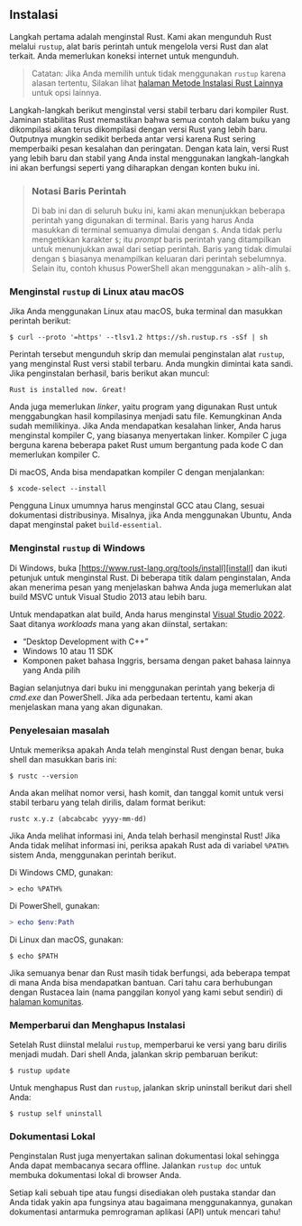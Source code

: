## Instalasi

Langkah pertama adalah menginstal Rust. Kami akan mengunduh Rust melalui `rustup`, alat baris perintah untuk mengelola versi Rust dan alat terkait. Anda memerlukan koneksi internet untuk mengunduh.

> Catatan: Jika Anda memilih untuk tidak menggunakan `rustup` karena alasan tertentu, Silakan lihat [halaman Metode Instalasi Rust Lainnya][otherinstall] untuk opsi lainnya.

Langkah-langkah berikut menginstal versi stabil terbaru dari kompiler Rust. Jaminan stabilitas Rust memastikan bahwa semua contoh dalam buku yang dikompilasi akan terus dikompilasi dengan versi Rust yang lebih baru. Outputnya mungkin sedikit berbeda antar versi karena Rust sering memperbaiki pesan kesalahan dan peringatan. Dengan kata lain, versi Rust yang lebih baru dan stabil yang Anda instal menggunakan langkah-langkah ini akan berfungsi seperti yang diharapkan dengan konten buku ini.

> ### Notasi Baris Perintah
>
> Di bab ini dan di seluruh buku ini, kami akan menunjukkan beberapa perintah yang digunakan di terminal. Baris yang harus Anda masukkan di terminal semuanya dimulai dengan `$`. Anda tidak perlu mengetikkan karakter `$`; itu _prompt_ baris perintah yang ditampilkan untuk menunjukkan awal dari setiap perintah. Baris yang tidak dimulai dengan `$` biasanya menampilkan keluaran dari perintah sebelumnya. Selain itu, contoh khusus PowerShell akan menggunakan `>` alih-alih `$`.

### Menginstal `rustup` di Linux atau macOS

Jika Anda menggunakan Linux atau macOS, buka terminal dan masukkan perintah berikut:

```console
$ curl --proto '=https' --tlsv1.2 https://sh.rustup.rs -sSf | sh
```

Perintah tersebut mengunduh skrip dan memulai penginstalan alat `rustup`, yang menginstal Rust versi stabil terbaru. Anda mungkin dimintai kata sandi. Jika penginstalan berhasil, baris berikut akan muncul:

```text
Rust is installed now. Great!
```

Anda juga memerlukan _linker_, yaitu program yang digunakan Rust untuk menggabungkan hasil kompilasinya menjadi satu file. Kemungkinan Anda sudah memilikinya. Jika Anda mendapatkan kesalahan linker, Anda harus menginstal kompiler C, yang biasanya menyertakan linker. Kompiler C juga berguna karena beberapa paket Rust umum bergantung pada kode C dan memerlukan kompiler C.

Di macOS, Anda bisa mendapatkan kompiler C dengan menjalankan:

```console
$ xcode-select --install
```

Pengguna Linux umumnya harus menginstal GCC atau Clang, sesuai dokumentasi distribusinya. Misalnya, jika Anda menggunakan Ubuntu, Anda dapat menginstal paket `build-essential`.

### Menginstal `rustup` di Windows

Di Windows, buka [https://www.rust-lang.org/tools/install][install] dan ikuti petunjuk untuk menginstal Rust. Di beberapa titik dalam penginstalan, Anda akan menerima pesan yang menjelaskan bahwa Anda juga memerlukan alat build MSVC untuk Visual Studio 2013 atau lebih baru.

Untuk mendapatkan alat build, Anda harus menginstal [Visual Studio 2022][visualstudio]. Saat ditanya _workloads_ mana yang akan diinstal, sertakan:

- “Desktop Development with C++”
- Windows 10 atau 11 SDK
- Komponen paket bahasa Inggris, bersama dengan paket bahasa lainnya yang Anda pilih

Bagian selanjutnya dari buku ini menggunakan perintah yang bekerja di _cmd.exe_ dan PowerShell. Jika ada perbedaan tertentu, kami akan menjelaskan mana yang akan digunakan.

### Penyelesaian masalah

Untuk memeriksa apakah Anda telah menginstal Rust dengan benar, buka shell dan masukkan baris ini:

```console
$ rustc --version
```

Anda akan melihat nomor versi, hash komit, dan tanggal komit untuk versi stabil terbaru yang telah dirilis, dalam format berikut:

```text
rustc x.y.z (abcabcabc yyyy-mm-dd)
```

Jika Anda melihat informasi ini, Anda telah berhasil menginstal Rust! Jika Anda tidak melihat informasi ini, periksa apakah Rust ada di variabel `%PATH%` sistem Anda, menggunakan perintah berikut.

Di Windows CMD, gunakan:

```console
> echo %PATH%
```

Di PowerShell, gunakan:

```powershell
> echo $env:Path
```

Di Linux dan macOS, gunakan:

```console
$ echo $PATH
```

Jika semuanya benar dan Rust masih tidak berfungsi, ada beberapa tempat di mana Anda bisa mendapatkan bantuan. Cari tahu cara berhubungan dengan Rustacea lain (nama panggilan konyol yang kami sebut sendiri) di [halaman komunitas][community].

### Memperbarui dan Menghapus Instalasi

Setelah Rust diinstal melalui `rustup`, memperbarui ke versi yang baru dirilis menjadi mudah. Dari shell Anda, jalankan skrip pembaruan berikut:

```console
$ rustup update
```

Untuk menghapus Rust dan `rustup`, jalankan skrip uninstall berikut dari shell Anda:

```console
$ rustup self uninstall
```

### Dokumentasi Lokal

Penginstalan Rust juga menyertakan salinan dokumentasi lokal sehingga Anda dapat membacanya secara offline. Jalankan `rustup doc` untuk membuka dokumentasi lokal di browser Anda.

Setiap kali sebuah tipe atau fungsi disediakan oleh pustaka standar dan Anda tidak yakin apa fungsinya atau bagaimana menggunakannya, gunakan dokumentasi antarmuka pemrograman aplikasi (API) untuk mencari tahu!

[otherinstall]: https://forge.rust-lang.org/infra/other-installation-methods.html
[install]: https://www.rust-lang.org/tools/install
[visualstudio]: https://visualstudio.microsoft.com/downloads/
[community]: https://www.rust-lang.org/community
